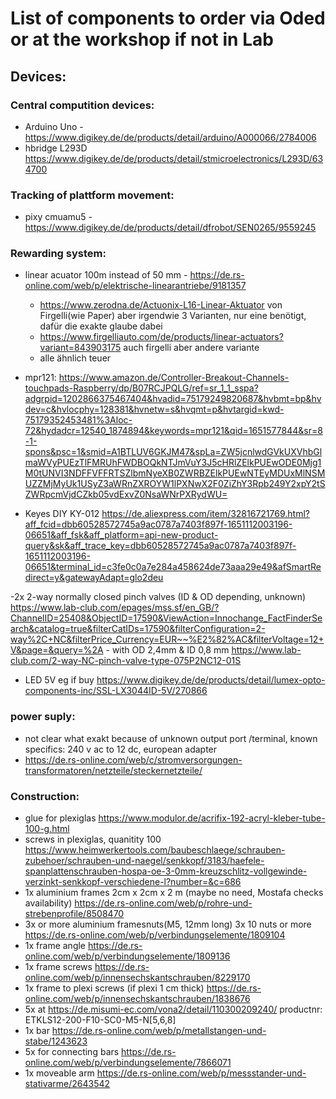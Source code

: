 # List of components to order via Oded or at the workshop if not in Lab

## Devices:


### Central computition devices:
- Arduino Uno - https://www.digikey.de/de/products/detail/arduino/A000066/2784006
- hbridge L293D https://www.digikey.de/de/products/detail/stmicroelectronics/L293D/634700

### Tracking of plattform movement:
- pixy cmuamu5 - https://www.digikey.de/de/products/detail/dfrobot/SEN0265/9559245

### Rewarding system:
- linear acuator 100m instead of 50 mm - https://de.rs-online.com/web/p/elektrische-linearantriebe/9181357
  - https://www.zerodna.de/Actuonix-L16-Linear-Aktuator von Firgelli(wie Paper) aber irgendwie 3 Varianten, nur eine benötigt, dafür die exakte glaube dabei 
  - https://www.firgelliauto.com/de/products/linear-actuators?variant=843903175 auch firgelli aber andere variante
  - alle ähnlich teuer
- mpr121: https://www.amazon.de/Controller-Breakout-Channels-touchpads-Raspberry/dp/B07RCJPQLG/ref=sr_1_1_sspa?adgrpid=1202866375467404&hvadid=75179249820687&hvbmt=bp&hvdev=c&hvlocphy=128381&hvnetw=s&hvqmt=p&hvtargid=kwd-75179352453481%3Aloc-72&hydadcr=12540_1874894&keywords=mpr121&qid=1651577844&sr=8-1-spons&psc=1&smid=A1BTLUV6GKJM47&spLa=ZW5jcnlwdGVkUXVhbGlmaWVyPUEzTlFMRUhFWDBOQkNTJmVuY3J5cHRlZElkPUEwODE0Mjg1M0tUNVI3NDFFVFFRTSZlbmNyeXB0ZWRBZElkPUEwNTEyMDUxMlNSMUZZMjMyUk1USyZ3aWRnZXROYW1lPXNwX2F0ZiZhY3Rpb249Y2xpY2tSZWRpcmVjdCZkb05vdExvZ0NsaWNrPXRydWU=

- Keyes DIY KY-012 https://de.aliexpress.com/item/32816721769.html?aff_fcid=dbb60528572745a9ac0787a7403f897f-1651112003196-06651&aff_fsk&aff_platform=api-new-product-query&sk&aff_trace_key=dbb60528572745a9ac0787a7403f897f-1651112003196-06651&terminal_id=c3fe0c0a7e284a458624de73aaa29e49&afSmartRedirect=y&gatewayAdapt=glo2deu
 
 -2x 2-way normally closed pinch valves (ID & OD depending, unknown) https://www.lab-club.com/epages/mss.sf/en_GB/?ChannelID=25408&ObjectID=17590&ViewAction=Innochange_FactFinderSearch&catalog=true&filterCatIDs=17590&filterConfiguration=2-way%2C+NC&filterPrice_Currency=EUR~~%E2%82%AC&filterVoltage=12+V&page=&query=%2A
    - with OD 2,4mm & ID 0,8 mm  https://www.lab-club.com/2-way-NC-pinch-valve-type-075P2NC12-01S 
 - LED 5V eg if buy https://www.digikey.de/de/products/detail/lumex-opto-components-inc/SSL-LX3044ID-5V/270866

### power suply:
- not clear what exakt because of unknown output port /terminal, known specifics: 240 v ac to 12 dc, european adapter
- https://de.rs-online.com/web/c/stromversorgungen-transformatoren/netzteile/steckernetzteile/


### Construction:

- glue for plexiglas https://www.modulor.de/acrifix-192-acryl-kleber-tube-100-g.html
- screws in plexiglas, quanitity 100 https://www.heimwerkertools.com/baubeschlaege/schrauben-zubehoer/schrauben-und-naegel/senkkopf/3183/haefele-spanplattenschrauben-hospa-oe-3-0mm-kreuzschlitz-vollgewinde-verzinkt-senkkopf-verschiedene-l?number=&c=686
- 1x aluminium frames 2cm x 2cm x 2 m   (maybe no need, Mostafa checks availability) https://de.rs-online.com/web/p/rohre-und-strebenprofile/8508470
- 3x or more aluminium framesnuts(M5, 12mm long) 3x 10 nuts or more  https://de.rs-online.com/web/p/verbindungselemente/1809104
- 1x  frame angle  https://de.rs-online.com/web/p/verbindungselemente/1809136
- 1x frame screws https://de.rs-online.com/web/p/innensechskantschrauben/8229170
- 1x frame to plexi screws (if plexi 1 cm thick) https://de.rs-online.com/web/p/innensechskantschrauben/1838676
- 5x at https://de.misumi-ec.com/vona2/detail/110300209240/ productnr: ETKLS12-200-F10-SC0-M5-N[5,​6,​8]
- 1x bar https://de.rs-online.com/web/p/metallstangen-und-stabe/1243623
- 5x for connecting bars https://de.rs-online.com/web/p/verbindungselemente/7866071
- 1x moveable arm https://de.rs-online.com/web/p/messstander-und-stativarme/2643542




